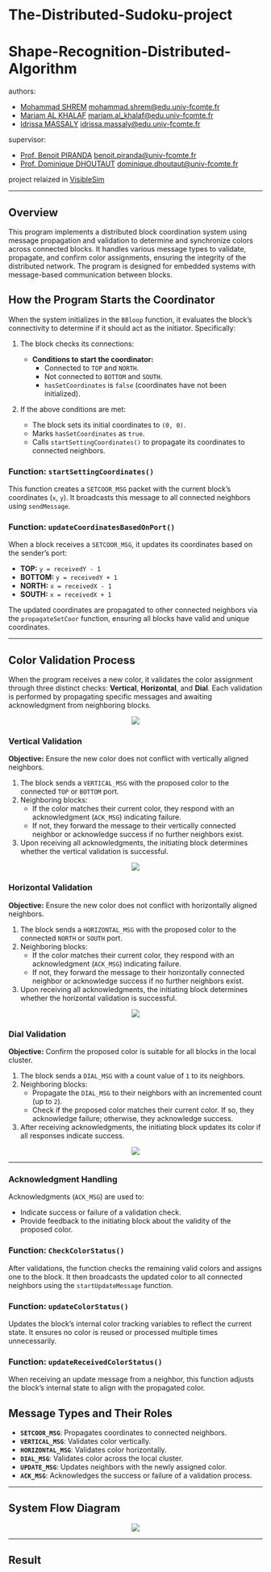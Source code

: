 # The-Distributed-Sudoku-project

# Shape-Recognition-Distributed-Algorithm

authors:
  * [Mohammad SHREM](https://www.linkedin.com/in/mohammadbshreem/) <mohammad.shrem@edu.univ-fcomte.fr>
  * [Mariam AL KHALAF]() <mariam.al_khalaf@edu.univ-fcomte.fr>
  * [Idrissa MASSALY]() <idrissa.massaly@edu.univ-fcomte.fr>

supervisor:
  * [Prof. Benoit PIRANDA](https://www.femto-st.fr/fr/personnel-femto/bpiranda) <benoit.piranda@univ-fcomte.fr>
  * [Prof. Dominique DHOUTAUT](https://www.femto-st.fr/fr/personnel-femto/ddhoutau) <dominique.dhoutaut@univ-fcomte.fr>

project relaized in [VisibleSim](https://github.com/VisibleSim/VisibleSim)

---

## Overview
This program implements a distributed block coordination system using message propagation and validation to determine and synchronize colors across connected blocks. It handles various message types to validate, propagate, and confirm color assignments, ensuring the integrity of the distributed network. The program is designed for embedded systems with message-based communication between blocks.

## How the Program Starts the Coordinator
When the system initializes in the `BBloop` function, it evaluates the block’s connectivity to determine if it should act as the initiator. Specifically:

1. The block checks its connections:
    - **Conditions to start the coordinator:**
        - Connected to `TOP` and `NORTH`.
        - Not connected to `BOTTOM` and `SOUTH`.
        - `hasSetCoordinates` is `false` (coordinates have not been initialized).

2. If the above conditions are met:
    - The block sets its initial coordinates to `(0, 0)`.
    - Marks `hasSetCoordinates` as `true`.
    - Calls `startSettingCoordinates()` to propagate its coordinates to connected neighbors.

### Function: `startSettingCoordinates()`
This function creates a `SETCOOR_MSG` packet with the current block’s coordinates (`x`, `y`). It broadcasts this message to all connected neighbors using `sendMessage`.

### Function: `updateCoordinatesBasedOnPort()`
When a block receives a `SETCOOR_MSG`, it updates its coordinates based on the sender’s port:
- **TOP:** `y = receivedY - 1`
- **BOTTOM:** `y = receivedY + 1`
- **NORTH:** `x = receivedX - 1`
- **SOUTH:** `x = receivedX + 1`

The updated coordinates are propagated to other connected neighbors via the `propagateSetCoor` function, ensuring all blocks have valid and unique coordinates.

---

## Color Validation Process
When the program receives a new color, it validates the color assignment through three distinct checks: **Vertical**, **Horizontal**, and **Dial**. Each validation is performed by propagating specific messages and awaiting acknowledgment from neighboring blocks.

<div align="center">
<img src="https://github.com/user-attachments/assets/c401bff5-5d48-44c6-b33d-dc236c24e4fd"></br>
</div>

### Vertical Validation
**Objective:** Ensure the new color does not conflict with vertically aligned neighbors.

1. The block sends a `VERTICAL_MSG` with the proposed color to the connected `TOP` or `BOTTOM` port.
2. Neighboring blocks:
    - If the color matches their current color, they respond with an acknowledgment (`ACK_MSG`) indicating failure.
    - If not, they forward the message to their vertically connected neighbor or acknowledge success if no further neighbors exist.
3. Upon receiving all acknowledgments, the initiating block determines whether the vertical validation is successful.

<div align="center">
<img src="https://github.com/user-attachments/assets/bb5fd80a-2ab8-4780-8e6d-4dec877372fb"></br>
</div>
              

### Horizontal Validation
**Objective:** Ensure the new color does not conflict with horizontally aligned neighbors.

1. The block sends a `HORIZONTAL_MSG` with the proposed color to the connected `NORTH` or `SOUTH` port.
2. Neighboring blocks:
    - If the color matches their current color, they respond with an acknowledgment (`ACK_MSG`) indicating failure.
    - If not, they forward the message to their horizontally connected neighbor or acknowledge success if no further neighbors exist.
3. Upon receiving all acknowledgments, the initiating block determines whether the horizontal validation is successful.

<div align="center">
<img src="https://github.com/user-attachments/assets/57d70b67-8f37-4dce-b99f-7d0c6ec14cf5"></br>
</div>

### Dial Validation
**Objective:** Confirm the proposed color is suitable for all blocks in the local cluster.

1. The block sends a `DIAL_MSG` with a count value of `1` to its neighbors.
2. Neighboring blocks:
    - Propagate the `DIAL_MSG` to their neighbors with an incremented count (up to `2`).
    - Check if the proposed color matches their current color. If so, they acknowledge failure; otherwise, they acknowledge success.
3. After receiving acknowledgments, the initiating block updates its color if all responses indicate success.

<div align="center">
<img src="https://github.com/user-attachments/assets/7a64bc9d-e3b2-4d8e-84b5-e4b356966db4"></br>
</div>

---

### Acknowledgment Handling
Acknowledgments (`ACK_MSG`) are used to:
- Indicate success or failure of a validation check.
- Provide feedback to the initiating block about the validity of the proposed color.

### Function: `CheckColorStatus()`
After validations, the function checks the remaining valid colors and assigns one to the block. It then broadcasts the updated color to all connected neighbors using the `startUpdateMessage` function.

### Function: `updateColorStatus()`
Updates the block’s internal color tracking variables to reflect the current state. It ensures no color is reused or processed multiple times unnecessarily.

### Function: `updateReceivedColorStatus()`
When receiving an update message from a neighbor, this function adjusts the block’s internal state to align with the propagated color.

## Message Types and Their Roles
- **`SETCOOR_MSG`**: Propagates coordinates to connected neighbors.
- **`VERTICAL_MSG`**: Validates color vertically.
- **`HORIZONTAL_MSG`**: Validates color horizontally.
- **`DIAL_MSG`**: Validates color across the local cluster.
- **`UPDATE_MSG`**: Updates neighbors with the newly assigned color.
- **`ACK_MSG`**: Acknowledges the success or failure of a validation process.

---

## System Flow Diagram

<div align="center">
<img src="https://github.com/user-attachments/assets/72a59411-16a2-4fa9-b700-e161bd987fc4"></br>
</div>

---

## Result

